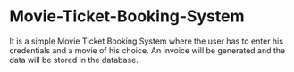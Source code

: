 # Movie-Ticket-Booking-System
It is a simple Movie Ticket Booking System where the user has to enter his credentials and a movie of his choice. An invoice will be generated and the data will be stored in the database.
